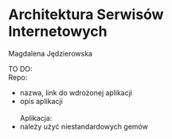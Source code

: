 # Architektura Serwisów Internetowych<br />
Magdalena Jędzierowska<br />

TO DO:<br />
  Repo:<br />
  - nazwa, link do wdrożonej aplikacji<br />
  - opis aplikacji<br /><br />
  Aplikacja:<br />
  - należy użyć niestandardowych gemów<br />
